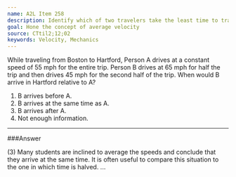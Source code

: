 ```yaml
---
name: A2L Item 258
description: Identify which of two travelers take the least time to travel the same distance.
goal: Hone the concept of average velocity
source: CTtil2;12;02
keywords: Velocity, Mechanics
---
```


While traveling from Boston to Hartford, Person A drives at a constant
speed of 55 mph for the entire trip.  Person B drives at 65 mph for half
the trip and then drives 45 mph for the second half of the trip.  When
would B arrive in Hartford relative to A?

1. B arrives before A.
2. B arrives at the same time as A.
3. B arrives after A.
4. Not enough information.



<hr/>

###Answer

(3) Many students are inclined to average the speeds and conclude that
they arrive at the same time. It is often useful to compare this
situation to the one in which time is halved. 
...
